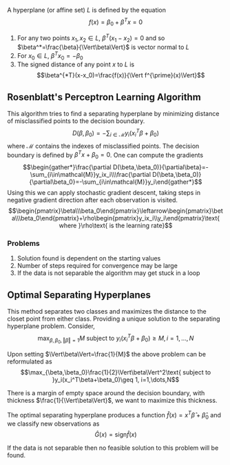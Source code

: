 A hyperplane (or affine set) $L$ is defined by the equation
$$f(x)=\beta_0+\beta^Tx=0$$
1. For any two points $x_1,x_2\in L$, $\beta^T(x_1-x_2)=0$ and so $\beta^*=\frac{\beta}{\Vert\beta\Vert}$ is vector normal to $L$
2. For $x_0\in L$, $\beta^Tx_0=-\beta_0$
3. The signed distance of any point $x$ to $L$ is
$$\beta^{*T}(x-x_0)=\frac{f(x)}{\Vert f^{\prime}(x)\Vert}$$

## Rosenblatt's Perceptron Learning Algorithm

This algorithm tries to find a separating hyperplane by minimizing distance of misclassified points to the decision boundary.
$$D(\beta,\beta_0)=-\sum_{i\in\mathcal{M}}y_i(x_i^T\beta+\beta_0)$$
where $\mathcal{M}$ contains the indexes of misclassified points. The decision boundary is defined by $\beta^Tx+\beta_0=0$. One can compute the gradients
$$\begin{gather*}\frac{\partial D(\beta,\beta_0)}{\partial\beta}=-\sum_{i\in\mathcal{M}}y_ix_i\\\frac{\partial D(\beta,\beta_0)}{\partial\beta_0}=-\sum_{i\in\mathcal{M}}y_i\end{gather*}$$
Using this we can apply stochastic gradient descent, taking steps in negative gradient direction after each observation is visited. 
$$\begin{pmatrix}\beta\\\beta_0\end{pmatrix}\leftarrow\begin{pmatrix}\beta\\\beta_0\end{pmatrix}+\rho\begin{pmatrix}y_ix_i\\y_i\end{pmatrix}\text{ where }\rho\text{ is the learning rate}$$

### Problems
1. Solution found is dependent on the starting values
2. Number of steps required for convergence may be large
3. If the data is not separable the algorithm may get stuck in a loop

## Optimal Separating Hyperplanes

This method separates two classes and maximizes the distance to the closet point from either class. Providing a unique solution to the separating hyperplane problem. Consider,
$$\max_{\beta,\beta_0,\Vert\beta\Vert=1}M\text{ subject to }y_i(x_i^T\beta+\beta_0)\geq M, i=1,\dots,N$$

Upon setting $\Vert\beta\Vert=\frac{1}{M}$ the above problem can be reformulated as
$$\max_{\beta,\beta_0}\frac{1}{2}\Vert\beta\Vert^2\text{ subject to }y_i(x_i^T\beta+\beta_0)\geq 1, i=1,\dots,N$$

There is a margin of empty space around the decision boundary, with thickness $\frac{1}{\Vert\beta\Vert}$, we want to maximize this thickness.

The optimal separating hyperplane produces a function $\hat{f}(x)=x^T\hat{\beta}+\hat{\beta}_0$ and we classify new observations as
$$\hat{G}(x)=\text{sign}\hat{f}(x)$$

If the data is not separable then no feasible solution to this problem will be found. 
